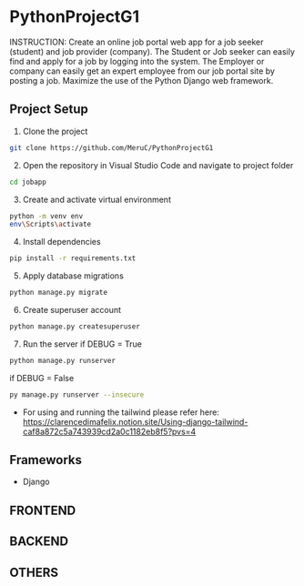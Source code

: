 # PythonProjectG1

INSTRUCTION: Create an online job portal web app for a job seeker (student) and job provider (company). The Student or Job seeker can easily find and apply for a job by logging into the system. The Employer or company can easily get an expert employee from our job portal site by posting a job. Maximize the use of the Python Django web framework.

## Project Setup

1. Clone the project
```bash
git clone https://github.com/MeruC/PythonProjectG1
```
2. Open the repository in Visual Studio Code and navigate to project folder
```bash
cd jobapp
```
3. Create and activate virtual environment
```bash
python -m venv env
env\Scripts\activate
```
4. Install dependencies
```bash
pip install -r requirements.txt
```
5. Apply database migrations
```bash
python manage.py migrate
```
6. Create superuser account
```bash
python manage.py createsuperuser
```
7. Run the server
if DEBUG = True
```bash
python manage.py runserver
```
if DEBUG = False
```bash
py manage.py runserver --insecure
```

- For using and running the tailwind please refer here: https://clarencedimafelix.notion.site/Using-django-tailwind-caf8a872c5a743939cd2a0c1182eb8f5?pvs=4

## Frameworks
 - Django

## FRONTEND

## BACKEND

## OTHERS
